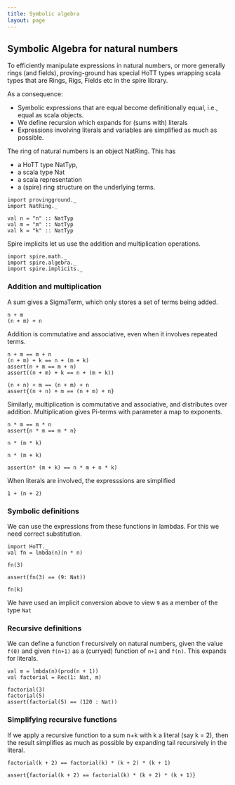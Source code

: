 ```yaml
---
title: Symbolic algebra
layout: page
---
```


## Symbolic Algebra for natural numbers

To efficiently manipulate expressions in natural numbers, or more generally rings (and fields), proving-ground has special HoTT types wrapping scala types that are Rings, Rigs, Fields etc in the spire library.

As a consequence:
* Symbolic expressions that are equal become definitionally equal, i.e., equal as scala objects.
* We define recursion which expands for (sums with) literals
* Expressions involving literals and variables are simplified as much as possible.

The ring of natural numbers is an object NatRing. This has
* a HoTT type NatTyp,
* a scala type Nat
* a scala representation
* a (spire) ring structure on the underlying terms.

```tut
import provingground._
import NatRing._
```

```tut
val n = "n" :: NatTyp
val m = "m" :: NatTyp
val k = "k" :: NatTyp
```

Spire implicits let us use the addition and multiplication operations.

```tut
import spire.math._
import spire.algebra._
import spire.implicits._
```

### Addition and multiplication
A sum gives a SigmaTerm, which only stores a set of terms being added.

```tut
n + m
(n + m) + n
```

Addition is commutative and associative, even when it involves repeated terms.
```tut
n + m == m + n
(n + m) + k == n + (m + k)
assert(n + m == m + n)
assert((n + m) + k == n + (m + k))

(n + n) + m == (n + m) + n
assert{(n + n) + m == (n + m) + n}
```

Similarly, multiplication is commutative and associative, and distributes over addition. Multiplication gives Pi-terms with parameter a map to exponents.

```tut
n * m == m * n
assert{n * m == m * n}

n * (m * k)

n * (m + k)

assert(n* (m + k) == n * m + n * k)
```

When literals are involved, the expresssions are simplified

```tut
1 + (n + 2)
```

### Symbolic definitions

We can use the expressions from these functions in lambdas. For this we need correct substitution.

```tut
import HoTT._
val fn = lmbda(n)(n * n)

fn(3)

assert(fn(3) == (9: Nat))

fn(k)
```

We have used an implicit conversion above to view `9` as a member of the type `Nat`

### Recursive definitions

We can define a function f recursively on natural numbers, given the value `f(0)` and given `f(n+1)` as a (curryed) function of `n+1` and `f(n)`. This expands for literals.

```tut
val m = lmbda(n)(prod(n + 1))
val factorial = Rec(1: Nat, m)

factorial(3)
factorial(5)
assert(factorial(5) == (120 : Nat))
```

### Simplifying recursive functions

If we apply a recursive function to a sum n+k with k a literal (say k = 2), then the result simplifies as much as possible by expanding tail recursively in the literal.

```tut
factorial(k + 2) == factorial(k) * (k + 2) * (k + 1)

assert{factorial(k + 2) == factorial(k) * (k + 2) * (k + 1)}
```
